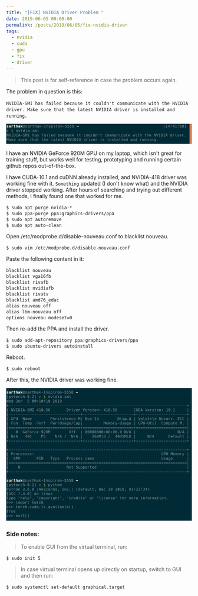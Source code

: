 ```yaml
---
title: "[FIX] NVIDIA Driver Problem "
date: 2019-06-05 00:00:00
permalink: /posts/2019/06/05/fix-nvidia-driver
tags: 
  - nvidia
  - cuda
  - gpu
  - fix
  - driver
---
```


> This post is for self-reference in case the problem occurs again. 


The problem in question is this:

`NVIDIA-SMI has failed because it couldn't communicate with the NVIDIA driver. Make sure that the latest NVIDIA driver is installed and running.`

<p align="center"><img src="/images/2019-06-05-fix-nvidia-smi/problem.jpeg" alt="image"></p>

I have an NVIDIA GeForce 920M GPU on my laptop, which isn't great for training stuff, but works well for testing, prototyping and running certain github repos out-of-the-box.

I have CUDA-10.1 and cuDNN already installed, and NVIDIA-418 driver was working fine with it. `Something` updated (I don't know what) and the NVIDIA driver stopped working. After hours of searching and trying out different methods, I finally found one that worked for me.

```
$ sudo apt purge nvidia-*
$ sudo ppa-purge ppa:graphics-drivers/ppa
$ sudo apt autoremove
$ sudo apt auto-clean
```

Open /etc/modprobe.d/disable-nouveau.conf to blacklist nouveau.

```
$ sudo vim /etc/modprobe.d/disable-nouveau.conf
```

Paste the following content in it:

```
blacklist nouveau
blacklist vga16fb
blacklist rivafb
blacklist nvidiafb
blacklist rivatv
blacklist amd76_edac
alias nouveau off
alias lbm-nouveau off
options nouveau modeset=0
```

Then re-add the PPA and install the driver.

```
$ sudo add-apt-repository ppa:graphics-drivers/ppa
$ sudo ubuntu-drivers autoinstall
```

Reboot.

```
$ sudo reboot
```

After this, the NVIDIA driver was working fine.

<p align="center"><img src="/images/2019-06-05-fix-nvidia-smi/solved.jpeg" alt="image"></p>


### Side notes: 

> To enable GUI from the virtual terminal, run:
```
$ sudo init 5
```

> In case virtual terminal opens up directly on startup, switch to GUI and then run:
```
$ sudo systemctl set-default graphical.target
```






